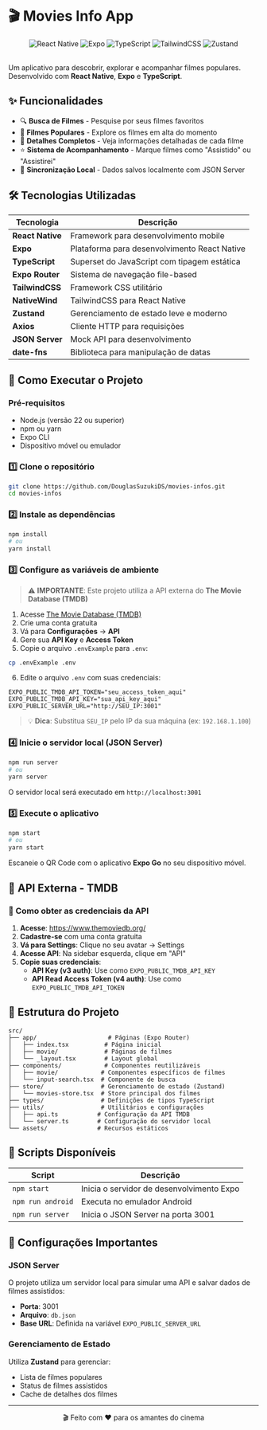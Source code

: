 # 🎬 Movies Info App

<div align="center">
  <img src="https://img.shields.io/badge/React_Native-20232A?style=for-the-badge&logo=react&logoColor=61DAFB" alt="React Native" />
  <img src="https://img.shields.io/badge/Expo-000020?style=for-the-badge&logo=expo&logoColor=white" alt="Expo" />
  <img src="https://img.shields.io/badge/TypeScript-007ACC?style=for-the-badge&logo=typescript&logoColor=white" alt="TypeScript" />
  <img src="https://img.shields.io/badge/Tailwind_CSS-38B2AC?style=for-the-badge&logo=tailwind-css&logoColor=white" alt="TailwindCSS" />
  <img src="https://img.shields.io/badge/Zustand-FF6B6B?style=for-the-badge&logo=react&logoColor=white" alt="Zustand" />
</div>

<br/>

Um aplicativo para descobrir, explorar e acompanhar filmes populares. Desenvolvido com **React Native**, **Expo** e **TypeScript**.

## ✨ Funcionalidades

- 🔍 **Busca de Filmes** - Pesquise por seus filmes favoritos
- 🎯 **Filmes Populares** - Explore os filmes em alta do momento
- 📄 **Detalhes Completos** - Veja informações detalhadas de cada filme
- ⭐ **Sistema de Acompanhamento** - Marque filmes como "Assistido" ou "Assistirei"
- 🔄 **Sincronização Local** - Dados salvos localmente com JSON Server

## 🛠️ Tecnologias Utilizadas

| Tecnologia | Descrição |
|------------|-----------|
| **React Native** | Framework para desenvolvimento mobile |
| **Expo** | Plataforma para desenvolvimento React Native |
| **TypeScript** | Superset do JavaScript com tipagem estática |
| **Expo Router** | Sistema de navegação file-based |
| **TailwindCSS** | Framework CSS utilitário |
| **NativeWind** | TailwindCSS para React Native |
| **Zustand** | Gerenciamento de estado leve e moderno |
| **Axios** | Cliente HTTP para requisições |
| **JSON Server** | Mock API para desenvolvimento |
| **date-fns** | Biblioteca para manipulação de datas |

## 🚀 Como Executar o Projeto

### Pré-requisitos

- Node.js (versão 22 ou superior)
- npm ou yarn
- Expo CLI
- Dispositivo móvel ou emulador

### 1️⃣ Clone o repositório

```bash
git clone https://github.com/DouglasSuzukiDS/movies-infos.git
cd movies-infos
```

### 2️⃣ Instale as dependências

```bash
npm install
# ou
yarn install
```

### 3️⃣ Configure as variáveis de ambiente

> ⚠️ **IMPORTANTE**: Este projeto utiliza a API externa do **The Movie Database (TMDB)**

1. Acesse [The Movie Database (TMDB)](https://www.themoviedb.org/)
2. Crie uma conta gratuita
3. Vá para **Configurações** → **API** 
4. Gere sua **API Key** e **Access Token**
5. Copie o arquivo `.envExample` para `.env`:

```bash
cp .envExample .env
```

6. Edite o arquivo `.env` com suas credenciais:

```env
EXPO_PUBLIC_TMDB_API_TOKEN="seu_access_token_aqui"
EXPO_PUBLIC_TMDB_API_KEY="sua_api_key_aqui"
EXPO_PUBLIC_SERVER_URL="http://SEU_IP:3001"
```

> 💡 **Dica**: Substitua `SEU_IP` pelo IP da sua máquina (ex: `192.168.1.100`)

### 4️⃣ Inicie o servidor local (JSON Server)

```bash
npm run server
# ou
yarn server
```

O servidor local será executado em `http://localhost:3001`

### 5️⃣ Execute o aplicativo

```bash
npm start
# ou
yarn start
```

Escaneie o QR Code com o aplicativo **Expo Go** no seu dispositivo móvel.

## 📡 API Externa - TMDB

### 🔑 Como obter as credenciais da API

1. **Acesse**: https://www.themoviedb.org/
2. **Cadastre-se** com uma conta gratuita
3. **Vá para Settings**: Clique no seu avatar → Settings
4. **Acesse API**: Na sidebar esquerda, clique em "API"
5. **Copie suas credenciais**:
   - **API Key (v3 auth)**: Use como `EXPO_PUBLIC_TMDB_API_KEY`
   - **API Read Access Token (v4 auth)**: Use como `EXPO_PUBLIC_TMDB_API_TOKEN`

## 📁 Estrutura do Projeto

```
src/
├── app/                    # Páginas (Expo Router)
│   ├── index.tsx          # Página inicial
│   ├── movie/             # Páginas de filmes
│   └── _layout.tsx        # Layout global
├── components/            # Componentes reutilizáveis
│   ├── movie/            # Componentes específicos de filmes
│   └── input-search.tsx  # Componente de busca
├── store/                # Gerenciamento de estado (Zustand)
│   └── movies-store.tsx  # Store principal dos filmes
├── types/                # Definições de tipos TypeScript
├── utils/                # Utilitários e configurações
│   ├── api.ts           # Configuração da API TMDB
│   └── server.ts        # Configuração do servidor local
└── assets/              # Recursos estáticos
```

## 🎯 Scripts Disponíveis

| Script | Descrição |
|--------|-----------|
| `npm start` | Inicia o servidor de desenvolvimento Expo |
| `npm run android` | Executa no emulador Android |
| `npm run server` | Inicia o JSON Server na porta 3001 |

## 🔧 Configurações Importantes

### JSON Server

O projeto utiliza um servidor local para simular uma API e salvar dados de filmes assistidos:

- **Porta**: 3001
- **Arquivo**: `db.json`
- **Base URL**: Definida na variável `EXPO_PUBLIC_SERVER_URL`

### Gerenciamento de Estado

Utiliza **Zustand** para gerenciar:
- Lista de filmes populares
- Status de filmes assistidos
- Cache de detalhes dos filmes

---

<div align="center">
  <p>🎬 Feito com ❤️ para os amantes do cinema</p>
</div>